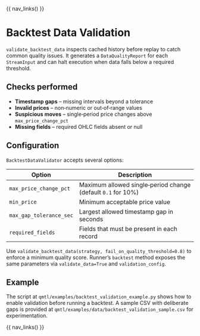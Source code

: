 {{ nav_links() }}

# Backtest Data Validation

`validate_backtest_data` inspects cached history before replay to catch common quality issues. It generates a `DataQualityReport` for each `StreamInput` and can halt execution when data falls below a required threshold.

## Checks performed

- **Timestamp gaps** – missing intervals beyond a tolerance
- **Invalid prices** – non‑numeric or out‑of‑range values
- **Suspicious moves** – single‑period price changes above `max_price_change_pct`
- **Missing fields** – required OHLC fields absent or null

## Configuration

`BacktestDataValidator` accepts several options:

| Option | Description |
| --- | --- |
| `max_price_change_pct` | Maximum allowed single‑period change (default `0.1` for 10%) |
| `min_price` | Minimum acceptable price value |
| `max_gap_tolerance_sec` | Largest allowed timestamp gap in seconds |
| `required_fields` | Fields that must be present in each record |

Use `validate_backtest_data(strategy, fail_on_quality_threshold=0.8)` to enforce a minimum quality score. Runner’s `backtest` method exposes the same parameters via `validate_data=True` and `validation_config`.

## Example

The script at `qmtl/examples/backtest_validation_example.py` shows how to enable validation before running a backtest. A sample CSV with deliberate gaps is provided at `qmtl/examples/data/backtest_validation_sample.csv` for experimentation.

{{ nav_links() }}

